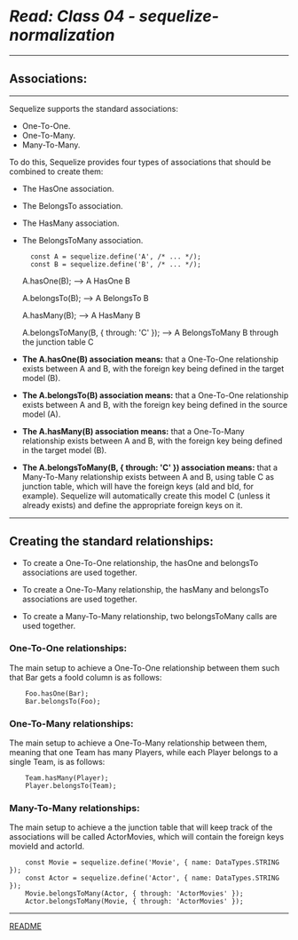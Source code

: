 
# ***Read: Class 04 - sequelize-normalization***

***

## **Associations:**

***

Sequelize supports the standard associations:

- One-To-One.
- One-To-Many.
- Many-To-Many.

To do this, Sequelize provides four types of associations that should be combined to create them:

- The HasOne association.
- The BelongsTo association.
- The HasMany association.
- The BelongsToMany association.

        const A = sequelize.define('A', /* ... */);
        const B = sequelize.define('B', /* ... */);

    A.hasOne(B); -->  A HasOne B

    A.belongsTo(B); --> A BelongsTo B

    A.hasMany(B); --> A HasMany B

    A.belongsToMany(B, { through: 'C' }); --> A BelongsToMany B through the junction table C


- **The A.hasOne(B) association means:** that a One-To-One relationship exists between A and B, with the foreign key being defined in the target model (B).

- **The A.belongsTo(B) association means:** that a One-To-One relationship exists between A and B, with the foreign key being defined in the source model (A).

- **The A.hasMany(B) association means:** that a One-To-Many relationship exists between A and B, with the foreign key being defined in the target model (B).

- **The A.belongsToMany(B, { through: 'C' }) association means:** that a Many-To-Many relationship exists between A and B, using table C as junction table, which will have the foreign keys (aId and bId, for example). Sequelize will automatically create this model C (unless it already exists) and define the appropriate foreign keys on it.

***

## **Creating the standard relationships:**

- To create a One-To-One relationship, the hasOne and belongsTo associations are used together.

- To create a One-To-Many relationship, the hasMany and belongsTo associations are used together.

- To create a Many-To-Many relationship, two belongsToMany calls are used together.

### **One-To-One relationships:**

The main setup to achieve a One-To-One relationship between them such that Bar gets a fooId column is as follows:

        Foo.hasOne(Bar);
        Bar.belongsTo(Foo);

### **One-To-Many relationships:**

The main setup to achieve a One-To-Many relationship between them, meaning that one Team has many Players, while each Player belongs to a single Team, is as follows:

        Team.hasMany(Player);
        Player.belongsTo(Team);

### **Many-To-Many relationships:**

The main setup to achieve a the junction table that will keep track of the associations will be called ActorMovies, which will contain the foreign keys movieId and actorId.

        const Movie = sequelize.define('Movie', { name: DataTypes.STRING });
        const Actor = sequelize.define('Actor', { name: DataTypes.STRING });
        Movie.belongsToMany(Actor, { through: 'ActorMovies' });
        Actor.belongsToMany(Movie, { through: 'ActorMovies' });

***

[README](README.md)
